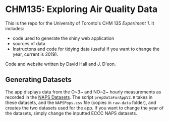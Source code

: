 # CHM135: Exploring Air Quality Data 

This is the repo for the University of Toronto's CHM 135 *Experiment 1*. It includes:

- code used to generate the shiny web application
- sources of data 
- Instructons and code for tidying data (useful if you want to change the year, current is 2019). 

Code and website written by David Hall and J. D'eon. 

## Generating Datasets

The app displays data from the O~3~ and NO~2~ hourly measurements as recorded in the [NAPS Datasets](https://data.ec.gc.ca/data/air/monitor/national-air-pollution-surveillance-naps-program/Data-Donnees/?lang=en). The script `prepDataForAppV2.R` takes in these datasets, and the `NAPSPops.csv` file (copies in `raw-data` folder), and creates the two datasets used for the app. If you want to change the year of the datasets, simply change the inputted ECCC NAPS datasets.



